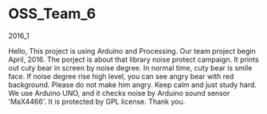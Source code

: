 # OSS_Team_6
2016_1

Hello, 
This project is using Arduino and Processing.
Our team project begin April, 2016.
The porject is about that library noise protect campaign.
It prints out cuty bear in screen by noise degree.
In normal time, cuty bear is smile face.
If noise degree rise high level, you can see angry bear with red background.
Please do not make him angry. Keep calm and just study hard.
We use Arduino UNO, and it checks noise by Arduino sound sensor 'MaX4466'.
It is protected by GPL license. Thank you.

